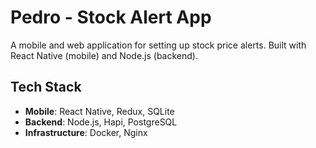 # Pedro - Stock Alert App

A mobile and web application for setting up stock price alerts. Built with React Native (mobile) and Node.js (backend).

## Tech Stack

- **Mobile**: React Native, Redux, SQLite
- **Backend**: Node.js, Hapi, PostgreSQL
- **Infrastructure**: Docker, Nginx 